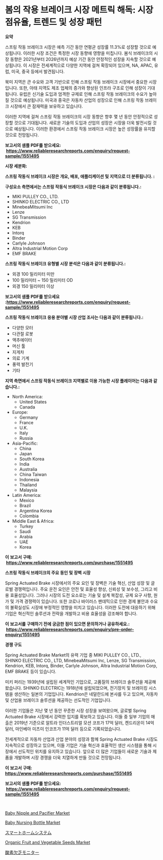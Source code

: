 <p><h1>봄의 작용 브레이크 시장 메트릭 해독: 시장 점유율, 트렌드 및 성장 패턴</h1></p><p><strong>요약</strong></p>
<p><p>스프링 작동 브레이크 시장은 예측 기간 동안 연평균 성장률 11.3%로 성장할 것으로 예상됩니다. 이러한 시장 조건은 특정한 시장 동향에 영향을 미칩니다. 봄식 브레이크의 시장 동향은 2021년부터 2026년까지 예상 기간 동안 안정적인 성장을 지속할 것으로 예상됩니다. 이 시장은 전세계적으로 다양한 지역에 걸쳐 확장되어 있으며, NA, APAC, 유럽, 미국, 중국 등에서 발견됩니다.</p><p>북미 지역은 큰 수요와 고객 기반으로 인해 스프링 작동 브레이크 시장에서 중요한 시장입니다. 또한, 아태 지역도 제조 업체의 증가와 향상된 인프라 구조로 인해 성장이 기대됩니다. 유럽은 신기술 도입과 엄격한 규제로 인해 스프링 작동 브레이크의 수요가 높아질 것으로 예상됩니다. 미국과 중국은 자동차 산업의 성장으로 인해 스프링 작동 브레이크 시장에서 큰 잠재력을 보유하고 있습니다.</p><p>이러한 지역에 걸쳐 스프링 작동 브레이크의 시장 동향은 향후 몇 년 동안 안정적으로 성장할 것으로 기대됩니다. 새로운 기술의 도입과 산업의 성장은 시장을 더욱 발전시킬 것으로 예상됩니다. 이러한 환경에서 스프링 작동 브레이크 시장은 높은 성장률을 유지할 것으로 전망됩니다.</p></p>
<p><strong>보고서의 샘플 PDF를 받으세요: &nbsp;<a href="https://www.reliableresearchreports.com/enquiry/request-sample/1551495">https://www.reliableresearchreports.com/enquiry/request-sample/1551495</a></strong></p>
<p><strong>시장 세분화:</strong></p>
<p><strong> 스프링 작동식 브레이크 시장은 개요, 배포, 애플리케이션 및 지역으로 더 분류됩니다. :</strong></p>
<p><strong>구성요소 측면에서는 스프링 작동식 브레이크 시장은 다음과 같이 분류됩니다.:</strong></p>
<p><ul><li>MIKI PULLEY CO., LTD.</li><li>SHINKO ELECTRIC CO., LTD</li><li>MinebeaMitsumi lnc</li><li>Lenze</li><li>SG Transmission</li><li>Kendrion</li><li>KEB</li><li>Intorq</li><li>Binder</li><li>Carlyle Johnson</li><li>Altra Industrial Motion Corp</li><li>EMF BRAKE</li></ul></p>
<p><strong> 스프링 작동식 브레이크 유형별 시장 분석은 다음과 같이 분류됩니다.:</strong></p>
<p><ul><li>외경 100 밀리미터 미만</li><li>100 밀리미터 ~ 150 밀리미터 OD</li><li>외경 150 밀리미터 이상</li></ul></p>
<p><strong>보고서의 샘플 PDF를 받으세요 :<a href="https://www.reliableresearchreports.com/enquiry/request-sample/1551495">https://www.reliableresearchreports.com/enquiry/request-sample/1551495</a></strong></p>
<p><strong> 스프링 작동식 브레이크 응용 분야별 시장 산업 조사는 다음과 같이 분류됩니다.:</strong></p>
<p><ul><li>다양한 모터</li><li>다관절 로봇</li><li>액추에이터</li><li>머신 툴</li><li>지게차</li><li>의료 기계</li><li>풍력 발전기</li><li>기타</li></ul></p>
<p><strong>지역 측면에서 스프링 작동식 브레이크 지역별로 이용 가능한 시장 플레이어는 다음과 같습니다.:</strong></p>
<p><ul>
    <li>
        North America:
        <ul>
            <li>United States</li>
            <li>Canada</li>
        </ul>
    </li>
    <li>
        Europe:
        <ul>
            <li>Germany</li>
            <li>France</li>
            <li>U.K.</li>
            <li>Italy</li>
            <li>Russia</li>
        </ul>
    </li>
    <li>
        Asia-Pacific:
        <ul>
            <li>China</li>
            <li>Japan</li>
            <li>South Korea</li>
            <li>India</li>
            <li>Australia</li>
            <li>China Taiwan</li>
            <li>Indonesia</li>
            <li>Thailand</li>
            <li>Malaysia</li>
        </ul>
    </li>
    <li>
        Latin America:
        <ul>
            <li>Mexico</li>
            <li>Brazil</li>
            <li>Argentina Korea</li>
            <li>Colombia</li>
        </ul>
    </li>
    <li>
        Middle East & Africa:
        <ul>
            <li>Turkey</li>
            <li>Saudi</li>
            <li>Arabia</li>
            <li>UAE</li>
            <li>Korea</li>
        </ul>
    </li>
    </ul></p>
<p><strong>이 보고서 구매: &nbsp;<a href="https://www.reliableresearchreports.com/purchase/1551495">https://www.reliableresearchreports.com/purchase/1551495</a></strong></p>
<p><strong>스프링 작동식 브레이크의 주요 동인 및 장벽 시장</strong></p>
<p><p>Spring Actuated Brake 시장에서의 주요 요인 및 장벽은 기술 혁신, 산업 성장 및 글로벌 경쟁력입니다. 주요 운전 요인은 안전 및 효율성 향상, 신뢰성 및 보수성, 그리고 비용 효율성입니다. 그러나 시장의 도전 요소로는 기술 및 설계 복잡성, 규제 요구 사항, 원가 및 가격 경쟁력이 있습니다. 또한 코로나 바이러스 팬데믹으로 인한 경제 불안과 수요의 불확실성도 시장에 부정적인 영향을 미치고 있습니다. 이러한 도전에 대응하기 위해 기업은 혁신적인 솔루션과 전략을 개발하고 비용 효율성을 강조해야 합니다.</p></p>
<p><strong>이 보고서를 구매하기 전에 궁금한 점이 있으면 문의하거나 공유하세요.: &nbsp;<a href="https://www.reliableresearchreports.com/enquiry/pre-order-enquiry/1551495">https://www.reliableresearchreports.com/enquiry/pre-order-enquiry/1551495</a></strong></p>
<p><strong>경쟁 구도</strong></p>
<p><p>Spring Actuated Brake Market의 유력 기업 중 MIKI PULLEY CO., LTD., SHINKO ELECTRIC CO., LTD, MinebeaMitsumi lnc, Lenze, SG Transmission, Kendrion, KEB, Intorq, Binder, Carlyle Johnson, Altra Industrial Motion Corp, EMF BRAKE 등이 있습니다. </p><p>미키 퍼리는 1939년에 설립된 세계적인 기업으로, 고품질의 브레이크 솔루션을 제공해 왔습니다. SHINKO ELECTRIC는 1918년에 설립되었으며, 전기장치 및 브레이킹 시스템을 생산하는 일본의 기업입니다. Kendrion은 네덜란드에 본사를 두고 있으며, 자동차 및 산업용 브레이크 솔루션을 제공하는 선도적인 기업입니다. </p><p>이러한 기업들은 지난 몇 년 동안 꾸준한 시장 성장을 보여왔으며, 글로벌 Spring Actuated Brake 시장에서 강력한 입지를 확보하고 있습니다. 이들 중 일부 기업의 매출은 2019년 기준으로 알트라 인더스트리얼 모션 코프가 17억 달러, 켄드리온이 14억 달러, 마인베아 미츠미 인코프가 11억 달러 등으로 기록되었습니다. </p><p>전세계적으로 자동차 산업과 산업 분야의 성장과 함께 Spring Actuated Brake 시장도 지속적으로 성장하고 있으며, 이들 기업은 기술 혁신과 효율적인 생산 시스템을 통해 시장에서 선도적인 위치를 유지하고 있습니다. 앞으로 더 많은 기업들이 새로운 기술과 제품을 개발하며 시장 경쟁을 더욱 치열하게 만들 것으로 전망됩니다.</p></p>
<p><strong>이 보고서 구매: &nbsp; <a href="https://www.reliableresearchreports.com/purchase/1551495">https://www.reliableresearchreports.com/purchase/1551495</a></strong></p>
<p><strong>보고서의 샘플 PDF를 받으세요: &nbsp;<a href="https://www.reliableresearchreports.com/enquiry/request-sample/1551495">https://www.reliableresearchreports.com/enquiry/request-sample/1551495</a></strong><strong></strong></p>
<p>&nbsp;</p>
<p><p><a href="https://github.com/abdelrhmankishk22/Market-Research-Report-List-3/blob/main/baby-nipple-and-pacifier-market.md">Baby Nipple and Pacifier Market</a></p><p><a href="https://github.com/joannagoyvaerts/Market-Research-Report-List-2/blob/main/baby-nursing-bottle-market.md">Baby Nursing Bottle Market</a></p><p><a href="https://medium.com/@manuelmann1976/%E3%82%B9%E3%83%9E%E3%83%BC%E3%83%88%E3%83%9B%E3%83%BC%E3%83%A0%E3%82%B7%E3%82%B9%E3%83%86%E3%83%A0%E5%B8%82%E5%A0%B4%E8%A6%8F%E6%A8%A1-%E5%B8%82%E5%A0%B4%E5%B1%95%E6%9C%9B%E3%81%A8%E5%B8%82%E5%A0%B4%E4%BA%88%E6%B8%AC-2024%E5%B9%B4%E3%81%8B%E3%82%892031%E5%B9%B4-7bfe503e6bce">スマートホームシステム</a></p><p><a href="https://issuu.com/reportprime-2/docs/organic-fruit-and-vegetable-seeds-market-size-2030">Organic Fruit and Vegetable Seeds Market</a></p><p><a href="https://github.com/EstelWisozk1/Market-Research-Report-List-1/blob/main/56255017636.md">酸素欠乏モニター</a></p></p>